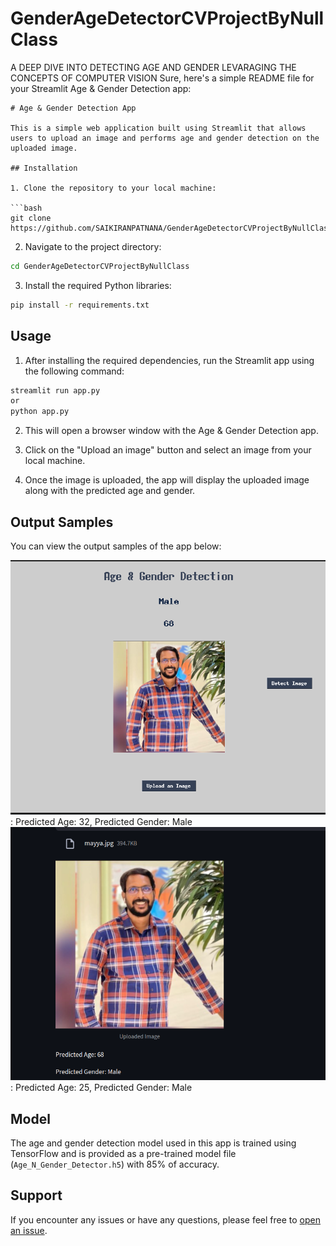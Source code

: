 # GenderAgeDetectorCVProjectByNullClass
A DEEP DIVE INTO DETECTING AGE AND GENDER LEVARAGING THE CONCEPTS OF COMPUTER VISION
Sure, here's a simple README file for your Streamlit Age & Gender Detection app:

```
# Age & Gender Detection App

This is a simple web application built using Streamlit that allows users to upload an image and performs age and gender detection on the uploaded image.

## Installation

1. Clone the repository to your local machine:

```bash
git clone https://github.com/SAIKIRANPATNANA/GenderAgeDetectorCVProjectByNullClass
```

2. Navigate to the project directory:

```bash
cd GenderAgeDetectorCVProjectByNullClass
```

3. Install the required Python libraries:

```bash
pip install -r requirements.txt
```

## Usage

1. After installing the required dependencies, run the Streamlit app using the following command:

```bash
streamlit run app.py
or 
python app.py
```

2. This will open a browser window with the Age & Gender Detection app.

3. Click on the "Upload an image" button and select an image from your local machine.

4. Once the image is uploaded, the app will display the uploaded image along with the predicted age and gender.

## Output Samples

You can view the output samples of the app below:

![Sample Output Using GUI](https://github.com/SAIKIRANPATNANA/GenderAgeDetectorCVProjectByNullClass/blob/main/output_images/Screenshot%20from%202024-02-10%2016-03-55.png): Predicted Age: 32, Predicted Gender: Male
![Sample Output Using Streamlit](https://github.com/SAIKIRANPATNANA/GenderAgeDetectorCVProjectByNullClass/blob/main/output_images/Screenshot%20from%202024-02-10%2016-07-59.png): Predicted Age: 25, Predicted Gender: Male

## Model

The age and gender detection model used in this app is trained using TensorFlow and is provided as a pre-trained model file (`Age_N_Gender_Detector.h5`) with 85% of accuracy. 

## Support

If you encounter any issues or have any questions, please feel free to [open an issue](https://github.com/SAIKIRANPATNANA/GenderAgeDetectorCVProjectByNullClass/issues).
